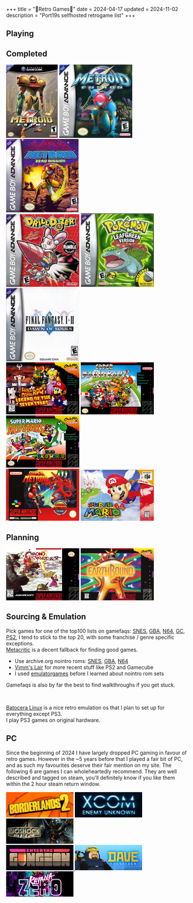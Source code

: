 +++
title = "🌸Retro Games🌸"
date = 2024-04-17
updated = 2024-11-02
description = "Port19s selfhosted retrogame list"
+++

## Playing

## Completed

<img src="/retrocovers/metroid-prime.jpg">
<img src="/retrocovers/metroid-fusion.jpg">
<img src="/retrocovers/metroid-zero-mission.jpg">
<br>
<img src="/retrocovers/drill-dozer.jpg">
<img src="/retrocovers/pokemon-leafgreen.jpg">
<img src="/retrocovers/final-fantasy-1-2.jpg" title="only 1, 2 sucks">
<br>
<img src="/retrocovers/super-mario-rpg.jpg">
<img src="/retrocovers/super-mario-kart.jpg" title="fuck that special cup! everything else gold!">
<img src="/retrocovers/super-mario-all-stars.jpg" title="1 completed, quit 3 due to world 3">
<br>
<img src="/retrocovers/super-metroid.jpg" title="played twice, back to back">
<img src="/retrocovers/super-mario-64.jpg">
<!-- NES sucks, but I played bubble bobble, tetris and kirbys adventure on it. Covers suck too, so I'm not including them-->

## Planning

<img src="/retrocovers/chrono-trigger.jpg">
<img src="/retrocovers/earthbound.jpg">

## Sourcing & Emulation

Pick games for one of the top100 lists on gamefaqs:
[SNES](https://gamefaqs.gamespot.com/boards/916396-super-nintendo/76022917),
[GBA](https://gamefaqs.gamespot.com/boards/916598-game-boy-advance/66659387),
[N64](https://gamefaqs.gamespot.com/boards/916387-nintendo-64/78772770),
[GC](https://gamefaqs.gamespot.com/boards/915781-gamecube/79516002),
[PS2](https://gamefaqs.gamespot.com/boards/915821-playstation-2/79518850),
I tend to stick to the top 20, with some franchise / genre specific exceptions. \
[Metacritic](https://www.metacritic.com/) is a decent fallback for finding good games.

- Use archive.org nointro roms: [SNES](https://archive.org/download/nointro.snes), [GBA](https://archive.org/download/nointro.gba), [N64](https://archive.org/download/nointro.n64)
- [Vimm's Lair](https://vimm.net/) for more recent stuff like PS2 and Gamecube
- I used [emulatorgames](https://www.emulatorgames.net/) before I learned about nointro rom sets

Gamefaqs is also by far the best to find walkthroughs if you get stuck.

<br>

[Batocera Linux](https://batocera.org/) is a nice retro emulation os that I plan to set up for everything except PS3. \
I play PS3 games on original hardware.

## PC

Since the beginning of 2024 I have largely dropped PC gaming in favour of retro games.
However in the ~5 years before that I played a fair bit of PC, and as such my favourites deserve their fair mention on my site.
The following 6 are games I can wholeheartedly recommend.
They are well described and tagged on steam, you'll definitely know if you like them within the 2 hour steam return window.

<a href="https://store.steampowered.com/app/49520/Borderlands_2/"><img src="/retrocovers/pc/borderlands2.jpg"></a>
<a href="https://store.steampowered.com/app/200510/XCOM_Enemy_Unknown/"><img src="/retrocovers/pc/xcom-enemy-unknown.jpg"></a>
<a href="https://store.steampowered.com/app/7670/BioShock/"><img src="/retrocovers/pc/bioshock.jpg"></a>
<br>
<a href="https://store.steampowered.com/app/311690/Enter_the_Gungeon/"><img src="/retrocovers/pc/enter-the-gungeon.jpg">
<a href="https://store.steampowered.com/app/1868140/DAVE_THE_DIVER/"><img src="/retrocovers/pc/dave-the-diver.jpg"></a>
<a href="https://store.steampowered.com/app/460950/Katana_ZERO/"><img src="/retrocovers/pc/katana-zero.jpg"></a>
